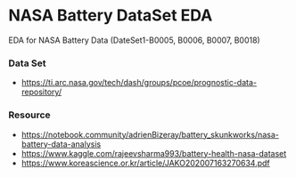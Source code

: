 # NASA Battery DataSet EDA
EDA for NASA Battery Data (DateSet1-B0005, B0006, B0007, B0018)

### Data Set
* https://ti.arc.nasa.gov/tech/dash/groups/pcoe/prognostic-data-repository/

### Resource
* https://notebook.community/adrienBizeray/battery_skunkworks/nasa-battery-data-analysis
* https://www.kaggle.com/rajeevsharma993/battery-health-nasa-dataset
* https://www.koreascience.or.kr/article/JAKO202007163270634.pdf
